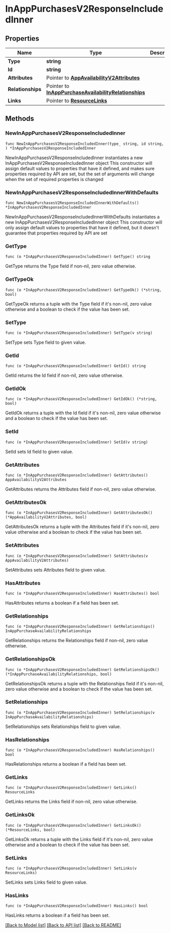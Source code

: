 # InAppPurchasesV2ResponseIncludedInner

## Properties

Name | Type | Description | Notes
------------ | ------------- | ------------- | -------------
**Type** | **string** |  | 
**Id** | **string** |  | 
**Attributes** | Pointer to [**AppAvailabilityV2Attributes**](AppAvailabilityV2Attributes.md) |  | [optional] 
**Relationships** | Pointer to [**InAppPurchaseAvailabilityRelationships**](InAppPurchaseAvailabilityRelationships.md) |  | [optional] 
**Links** | Pointer to [**ResourceLinks**](ResourceLinks.md) |  | [optional] 

## Methods

### NewInAppPurchasesV2ResponseIncludedInner

`func NewInAppPurchasesV2ResponseIncludedInner(type_ string, id string, ) *InAppPurchasesV2ResponseIncludedInner`

NewInAppPurchasesV2ResponseIncludedInner instantiates a new InAppPurchasesV2ResponseIncludedInner object
This constructor will assign default values to properties that have it defined,
and makes sure properties required by API are set, but the set of arguments
will change when the set of required properties is changed

### NewInAppPurchasesV2ResponseIncludedInnerWithDefaults

`func NewInAppPurchasesV2ResponseIncludedInnerWithDefaults() *InAppPurchasesV2ResponseIncludedInner`

NewInAppPurchasesV2ResponseIncludedInnerWithDefaults instantiates a new InAppPurchasesV2ResponseIncludedInner object
This constructor will only assign default values to properties that have it defined,
but it doesn't guarantee that properties required by API are set

### GetType

`func (o *InAppPurchasesV2ResponseIncludedInner) GetType() string`

GetType returns the Type field if non-nil, zero value otherwise.

### GetTypeOk

`func (o *InAppPurchasesV2ResponseIncludedInner) GetTypeOk() (*string, bool)`

GetTypeOk returns a tuple with the Type field if it's non-nil, zero value otherwise
and a boolean to check if the value has been set.

### SetType

`func (o *InAppPurchasesV2ResponseIncludedInner) SetType(v string)`

SetType sets Type field to given value.


### GetId

`func (o *InAppPurchasesV2ResponseIncludedInner) GetId() string`

GetId returns the Id field if non-nil, zero value otherwise.

### GetIdOk

`func (o *InAppPurchasesV2ResponseIncludedInner) GetIdOk() (*string, bool)`

GetIdOk returns a tuple with the Id field if it's non-nil, zero value otherwise
and a boolean to check if the value has been set.

### SetId

`func (o *InAppPurchasesV2ResponseIncludedInner) SetId(v string)`

SetId sets Id field to given value.


### GetAttributes

`func (o *InAppPurchasesV2ResponseIncludedInner) GetAttributes() AppAvailabilityV2Attributes`

GetAttributes returns the Attributes field if non-nil, zero value otherwise.

### GetAttributesOk

`func (o *InAppPurchasesV2ResponseIncludedInner) GetAttributesOk() (*AppAvailabilityV2Attributes, bool)`

GetAttributesOk returns a tuple with the Attributes field if it's non-nil, zero value otherwise
and a boolean to check if the value has been set.

### SetAttributes

`func (o *InAppPurchasesV2ResponseIncludedInner) SetAttributes(v AppAvailabilityV2Attributes)`

SetAttributes sets Attributes field to given value.

### HasAttributes

`func (o *InAppPurchasesV2ResponseIncludedInner) HasAttributes() bool`

HasAttributes returns a boolean if a field has been set.

### GetRelationships

`func (o *InAppPurchasesV2ResponseIncludedInner) GetRelationships() InAppPurchaseAvailabilityRelationships`

GetRelationships returns the Relationships field if non-nil, zero value otherwise.

### GetRelationshipsOk

`func (o *InAppPurchasesV2ResponseIncludedInner) GetRelationshipsOk() (*InAppPurchaseAvailabilityRelationships, bool)`

GetRelationshipsOk returns a tuple with the Relationships field if it's non-nil, zero value otherwise
and a boolean to check if the value has been set.

### SetRelationships

`func (o *InAppPurchasesV2ResponseIncludedInner) SetRelationships(v InAppPurchaseAvailabilityRelationships)`

SetRelationships sets Relationships field to given value.

### HasRelationships

`func (o *InAppPurchasesV2ResponseIncludedInner) HasRelationships() bool`

HasRelationships returns a boolean if a field has been set.

### GetLinks

`func (o *InAppPurchasesV2ResponseIncludedInner) GetLinks() ResourceLinks`

GetLinks returns the Links field if non-nil, zero value otherwise.

### GetLinksOk

`func (o *InAppPurchasesV2ResponseIncludedInner) GetLinksOk() (*ResourceLinks, bool)`

GetLinksOk returns a tuple with the Links field if it's non-nil, zero value otherwise
and a boolean to check if the value has been set.

### SetLinks

`func (o *InAppPurchasesV2ResponseIncludedInner) SetLinks(v ResourceLinks)`

SetLinks sets Links field to given value.

### HasLinks

`func (o *InAppPurchasesV2ResponseIncludedInner) HasLinks() bool`

HasLinks returns a boolean if a field has been set.


[[Back to Model list]](../README.md#documentation-for-models) [[Back to API list]](../README.md#documentation-for-api-endpoints) [[Back to README]](../README.md)


